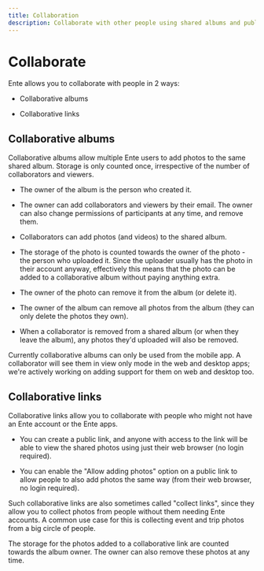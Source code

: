 ```yaml
---
title: Collaboration
description: Collaborate with other people using shared albums and public links
---
```


# Collaborate

Ente allows you to collaborate with people in 2 ways:

* Collaborative albums

* Collaborative links

## Collaborative albums

Collaborative albums allow multiple Ente users to add photos to the same shared
album. Storage is only counted once, irrespective of the number of collaborators
and viewers.

* The owner of the album is the person who created it.

* The owner can add collaborators and viewers by their email. The owner can also
  change permissions of participants at any time, and remove them.

* Collaborators can add photos (and videos) to the shared album.

* The storage of the photo is counted towards the owner of the photo - the
  person who uploaded it. Since the uploader usually has the photo in their
  account anyway, effectively this means that the photo can be added to a
  collaborative album without paying anything extra.

* The owner of the photo can remove it from the album (or delete it).

* The owner of the album can remove all photos from the album (they can only
  delete the photos they own).

* When a collaborator is removed from a shared album (or when they leave the
  album), any photos they'd uploaded will also be removed.

Currently collaborative albums can only be used from the mobile app. A
collaborator will see them in view only mode in the web and desktop apps; we're
actively working on adding support for them on web and desktop too.

## Collaborative links

Collaborative links allow you to collaborate with people who might not have an
Ente account or the Ente apps.

* You can create a public link, and anyone with access to the link will be able
  to view the shared photos using just their web browser (no login required).

* You can enable the "Allow adding photos" option on a public link to allow
  people to also add photos the same way (from their web browser, no login
  required).

Such collaborative links are also sometimes called "collect links", since they
allow you to collect photos from people without them needing Ente accounts. A
common use case for this is collecting event and trip photos from a big circle
of people.

The storage for the photos added to a collaborative link are counted towards the
album owner. The owner can also remove these photos at any time.
